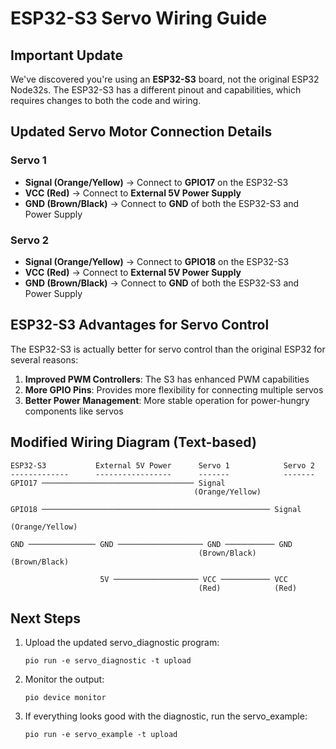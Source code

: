 # ESP32-S3 Servo Wiring Guide

## Important Update
We've discovered you're using an **ESP32-S3** board, not the original ESP32 Node32s. The ESP32-S3 has a different pinout and capabilities, which requires changes to both the code and wiring.

## Updated Servo Motor Connection Details

### Servo 1
- **Signal (Orange/Yellow)** → Connect to **GPIO17** on the ESP32-S3
- **VCC (Red)** → Connect to **External 5V Power Supply**
- **GND (Brown/Black)** → Connect to **GND** of both the ESP32-S3 and Power Supply

### Servo 2
- **Signal (Orange/Yellow)** → Connect to **GPIO18** on the ESP32-S3
- **VCC (Red)** → Connect to **External 5V Power Supply**
- **GND (Brown/Black)** → Connect to **GND** of both the ESP32-S3 and Power Supply

## ESP32-S3 Advantages for Servo Control

The ESP32-S3 is actually better for servo control than the original ESP32 for several reasons:

1. **Improved PWM Controllers**: The S3 has enhanced PWM capabilities
2. **More GPIO Pins**: Provides more flexibility for connecting multiple servos
3. **Better Power Management**: More stable operation for power-hungry components like servos

## Modified Wiring Diagram (Text-based)
```
ESP32-S3           External 5V Power      Servo 1            Servo 2
-------------      -----------------      -------            -------
GPIO17 ────────────────────────────────── Signal
                                         (Orange/Yellow)
                  
GPIO18 ─────────────────────────────────────────────────── Signal
                                                          (Orange/Yellow)
                  
GND ─────────────── GND ─────────────────── GND ─────────── GND
                                          (Brown/Black)    (Brown/Black)
                  
                    5V ─────────────────── VCC ─────────── VCC
                                          (Red)            (Red)
```

## Next Steps

1. Upload the updated servo_diagnostic program:
   ```
   pio run -e servo_diagnostic -t upload
   ```

2. Monitor the output:
   ```
   pio device monitor
   ```

3. If everything looks good with the diagnostic, run the servo_example:
   ```
   pio run -e servo_example -t upload
   ```
